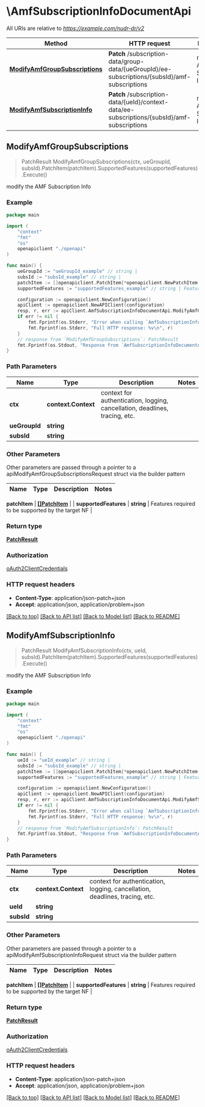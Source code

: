 # \AmfSubscriptionInfoDocumentApi

All URIs are relative to *https://example.com/nudr-dr/v2*

Method | HTTP request | Description
------------- | ------------- | -------------
[**ModifyAmfGroupSubscriptions**](AmfSubscriptionInfoDocumentApi.md#ModifyAmfGroupSubscriptions) | **Patch** /subscription-data/group-data/{ueGroupId}/ee-subscriptions/{subsId}/amf-subscriptions | modify the AMF Subscription Info
[**ModifyAmfSubscriptionInfo**](AmfSubscriptionInfoDocumentApi.md#ModifyAmfSubscriptionInfo) | **Patch** /subscription-data/{ueId}/context-data/ee-subscriptions/{subsId}/amf-subscriptions | modify the AMF Subscription Info



## ModifyAmfGroupSubscriptions

> PatchResult ModifyAmfGroupSubscriptions(ctx, ueGroupId, subsId).PatchItem(patchItem).SupportedFeatures(supportedFeatures).Execute()

modify the AMF Subscription Info

### Example

```go
package main

import (
    "context"
    "fmt"
    "os"
    openapiclient "./openapi"
)

func main() {
    ueGroupId := "ueGroupId_example" // string | 
    subsId := "subsId_example" // string | 
    patchItem := []openapiclient.PatchItem{*openapiclient.NewPatchItem(*openapiclient.NewPatchOperation(), "Path_example")} // []PatchItem | 
    supportedFeatures := "supportedFeatures_example" // string | Features required to be supported by the target NF (optional)

    configuration := openapiclient.NewConfiguration()
    apiClient := openapiclient.NewAPIClient(configuration)
    resp, r, err := apiClient.AmfSubscriptionInfoDocumentApi.ModifyAmfGroupSubscriptions(context.Background(), ueGroupId, subsId).PatchItem(patchItem).SupportedFeatures(supportedFeatures).Execute()
    if err != nil {
        fmt.Fprintf(os.Stderr, "Error when calling `AmfSubscriptionInfoDocumentApi.ModifyAmfGroupSubscriptions``: %v\n", err)
        fmt.Fprintf(os.Stderr, "Full HTTP response: %v\n", r)
    }
    // response from `ModifyAmfGroupSubscriptions`: PatchResult
    fmt.Fprintf(os.Stdout, "Response from `AmfSubscriptionInfoDocumentApi.ModifyAmfGroupSubscriptions`: %v\n", resp)
}
```

### Path Parameters


Name | Type | Description  | Notes
------------- | ------------- | ------------- | -------------
**ctx** | **context.Context** | context for authentication, logging, cancellation, deadlines, tracing, etc.
**ueGroupId** | **string** |  | 
**subsId** | **string** |  | 

### Other Parameters

Other parameters are passed through a pointer to a apiModifyAmfGroupSubscriptionsRequest struct via the builder pattern


Name | Type | Description  | Notes
------------- | ------------- | ------------- | -------------


 **patchItem** | [**[]PatchItem**](PatchItem.md) |  | 
 **supportedFeatures** | **string** | Features required to be supported by the target NF | 

### Return type

[**PatchResult**](PatchResult.md)

### Authorization

[oAuth2ClientCredentials](../README.md#oAuth2ClientCredentials)

### HTTP request headers

- **Content-Type**: application/json-patch+json
- **Accept**: application/json, application/problem+json

[[Back to top]](#) [[Back to API list]](../README.md#documentation-for-api-endpoints)
[[Back to Model list]](../README.md#documentation-for-models)
[[Back to README]](../README.md)


## ModifyAmfSubscriptionInfo

> PatchResult ModifyAmfSubscriptionInfo(ctx, ueId, subsId).PatchItem(patchItem).SupportedFeatures(supportedFeatures).Execute()

modify the AMF Subscription Info

### Example

```go
package main

import (
    "context"
    "fmt"
    "os"
    openapiclient "./openapi"
)

func main() {
    ueId := "ueId_example" // string | 
    subsId := "subsId_example" // string | 
    patchItem := []openapiclient.PatchItem{*openapiclient.NewPatchItem(*openapiclient.NewPatchOperation(), "Path_example")} // []PatchItem | 
    supportedFeatures := "supportedFeatures_example" // string | Features required to be supported by the target NF (optional)

    configuration := openapiclient.NewConfiguration()
    apiClient := openapiclient.NewAPIClient(configuration)
    resp, r, err := apiClient.AmfSubscriptionInfoDocumentApi.ModifyAmfSubscriptionInfo(context.Background(), ueId, subsId).PatchItem(patchItem).SupportedFeatures(supportedFeatures).Execute()
    if err != nil {
        fmt.Fprintf(os.Stderr, "Error when calling `AmfSubscriptionInfoDocumentApi.ModifyAmfSubscriptionInfo``: %v\n", err)
        fmt.Fprintf(os.Stderr, "Full HTTP response: %v\n", r)
    }
    // response from `ModifyAmfSubscriptionInfo`: PatchResult
    fmt.Fprintf(os.Stdout, "Response from `AmfSubscriptionInfoDocumentApi.ModifyAmfSubscriptionInfo`: %v\n", resp)
}
```

### Path Parameters


Name | Type | Description  | Notes
------------- | ------------- | ------------- | -------------
**ctx** | **context.Context** | context for authentication, logging, cancellation, deadlines, tracing, etc.
**ueId** | **string** |  | 
**subsId** | **string** |  | 

### Other Parameters

Other parameters are passed through a pointer to a apiModifyAmfSubscriptionInfoRequest struct via the builder pattern


Name | Type | Description  | Notes
------------- | ------------- | ------------- | -------------


 **patchItem** | [**[]PatchItem**](PatchItem.md) |  | 
 **supportedFeatures** | **string** | Features required to be supported by the target NF | 

### Return type

[**PatchResult**](PatchResult.md)

### Authorization

[oAuth2ClientCredentials](../README.md#oAuth2ClientCredentials)

### HTTP request headers

- **Content-Type**: application/json-patch+json
- **Accept**: application/json, application/problem+json

[[Back to top]](#) [[Back to API list]](../README.md#documentation-for-api-endpoints)
[[Back to Model list]](../README.md#documentation-for-models)
[[Back to README]](../README.md)

